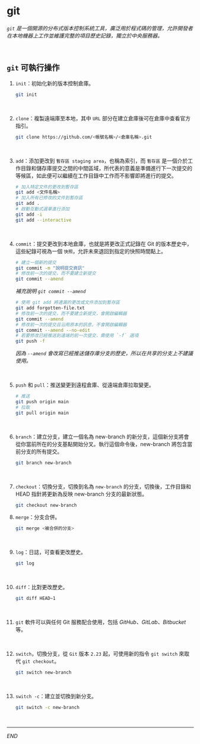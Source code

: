 # git

_`git` 是一個開源的分布式版本控制系統工具，廣泛用於程式碼的管理，允許開發者在本地機器上工作並維護完整的項目歷史記錄，獨立於中央服務器。_

<br>

## `git` 可執行操作

1. `init`：初始化新的版本控制倉庫。

    ```bash
    git init
    ```

<br>

2. `clone`：複製遠端庫至本地，其中 `URL` 部分在建立倉庫後可在倉庫中查看官方指引。

    ```bash
    git clone https://github.com/<帳號名稱>/<倉庫名稱>.git
    ```

<br>

3. `add`：添加更改到 `暫存區 staging area`，也稱為索引，而 `暫存區` 是一個介於工作目錄和儲存庫提交之間的中間區域，所代表的意義是準備進行下一次提交的等候區，如此便可以繼續在工作目錄中工作而不影響即將進行的提交。

    ```bash
    # 加入特定文件的更改到暫存區
    git add <文件名稱>
    # 加入所有已修改的文件到暫存區
    git add .
    # 啟動互動式選單進行添加
    git add -i
    git add --interactive
    ```

<br>

4. `commit`：提交更改到本地倉庫，也就是將更改正式記錄在 Git 的版本歷史中，這些紀錄可視為一個 `快照`，允許未來退回到指定的快照時間點上。

    ```bash
    # 建立一個新的提交
    git commit -m "說明提交資訊"
    # 修改前一次的提交，而不要建立新提交
    git commit --amend
    ```
    
    _補充說明 `git commit --amend`_
    ```bash
    # 使用 git add 將遺漏的更改或文件添加到暫存區
    git add forgotten-file.txt
    # 修改前一次的提交，而不要建立新提交，會開啟編輯器
    git commit --amend
    # 修改前一次的提交且沿用原本的訊息，不會開啟編輯器
    git commit --amend --no-edit
    # 若要修改已經推送到遠端的前一次提交，需使用 `-f` 選項
    git push -f
    ```

    _因為 `--amend` 會改寫已經推送儲存庫分支的歷史，所以在共享的分支上不建議使用。_

<br>

5. `push` 和 `pull`：推送變更到遠程倉庫、從遠端倉庫拉取變更。

    ```bash
    # 推送
    git push origin main
    # 拉取
    git pull origin main
    ```

<br>

6. `branch`：建立分支，建立一個名為 new-branch 的新分支，這個新分支將會從你當前所在的分支基點開始分叉。執行這個命令後，new-branch 將包含當前分支的所有提交。

    ```bash
    git branch new-branch
    ```

<br>

7. `checkout`：切換分支，切換到名為 `new-branch` 的分支，切換後，工作目錄和 HEAD 指針將更新為反映 new-branch 分支的最新狀態。

    ```bash
    git checkout new-branch
    ```

8. `merge`：分支合併。

    ```bash
    git merge <被合併的分支>
    ```

<br>

9. `log`：日誌，可查看更改歷史。

    ```bash
    git log
    ```

<br>

10. `diff`：比對更改歷史。

    ```bash
    git diff HEAD~1
    ```

<br>

11. `git` 軟件可以與任何 Git 服務配合使用，包括 _GitHub、GitLab、Bitbucket_ 等。

<br>

12. `switch`，切換分支，從 `Git` 版本 `2.23` 起，可使用新的指令 `git switch` 來取代 `git checkout`。

    ```bash
    git switch new-branch
    ```

<br>

13. `switch -c`：建立並切換到新分支。

    ```bash
    git switch -c new-branch
    ```

<br>

___

_END_